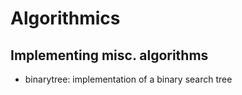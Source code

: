 # Algorithmics

## Implementing misc. algorithms

* binarytree: implementation of a binary search tree
